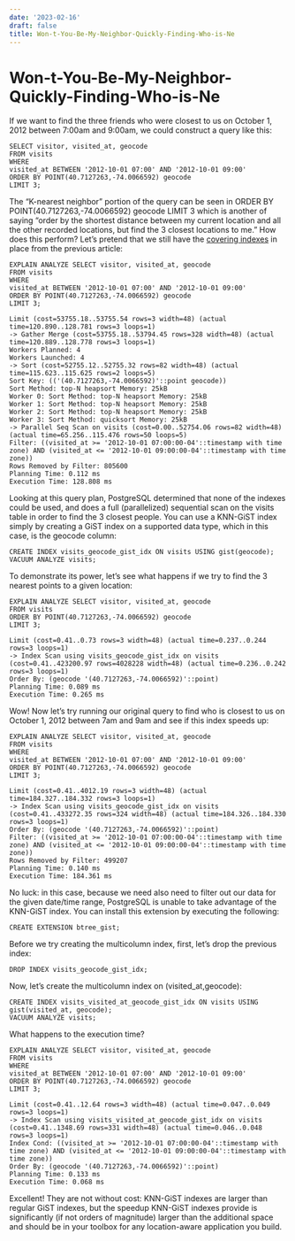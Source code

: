 ```yaml
---
date: '2023-02-16'
draft: false
title: Won-t-You-Be-My-Neighbor-Quickly-Finding-Who-is-Ne
---
```


# Won-t-You-Be-My-Neighbor-Quickly-Finding-Who-is-Ne

If we want to find the three friends who were closest to us on October 1, 2012 between 7:00am and 9:00am, we could construct a query like this:
```
SELECT visitor, visited_at, geocode
FROM visits
WHERE
visited_at BETWEEN '2012-10-01 07:00' AND '2012-10-01 09:00'
ORDER BY POINT(40.7127263,-74.0066592) geocode
LIMIT 3;
```
The “K-nearest neighbor” portion of the query can be seen in ORDER BY POINT(40.7127263,-74.0066592) geocode LIMIT 3 which is another of saying “order by the shortest distance between my current location and all the other recorded locations, but find the 3 closest locations to me.”
How does this perform?
Let’s pretend that we still have the [covering indexes](https://info.crunchydata.com/blog/why-covering-indexes-are-incredibly-helpful) in place from the previous article:
```
EXPLAIN ANALYZE SELECT visitor, visited_at, geocode
FROM visits
WHERE
visited_at BETWEEN '2012-10-01 07:00' AND '2012-10-01 09:00'
ORDER BY POINT(40.7127263,-74.0066592) geocode
LIMIT 3;
```
```
Limit (cost=53755.18..53755.54 rows=3 width=48) (actual time=120.890..128.781 rows=3 loops=1)
-> Gather Merge (cost=53755.18..53794.45 rows=328 width=48) (actual time=120.889..128.778 rows=3 loops=1)
Workers Planned: 4
Workers Launched: 4
-> Sort (cost=52755.12..52755.32 rows=82 width=48) (actual time=115.623..115.625 rows=2 loops=5)
Sort Key: (('(40.7127263,-74.0066592)'::point geocode))
Sort Method: top-N heapsort Memory: 25kB
Worker 0: Sort Method: top-N heapsort Memory: 25kB
Worker 1: Sort Method: top-N heapsort Memory: 25kB
Worker 2: Sort Method: top-N heapsort Memory: 25kB
Worker 3: Sort Method: quicksort Memory: 25kB
-> Parallel Seq Scan on visits (cost=0.00..52754.06 rows=82 width=48) (actual time=65.256..115.476 rows=50 loops=5)
Filter: ((visited_at >= '2012-10-01 07:00:00-04'::timestamp with time zone) AND (visited_at <= '2012-10-01 09:00:00-04'::timestamp with time zone))
Rows Removed by Filter: 805600
Planning Time: 0.112 ms
Execution Time: 128.808 ms
```
Looking at this query plan, PostgreSQL determined that none of the indexes could be used, and does a full (parallelized) sequential scan on the visits table in order to find the 3 closest people.
You can use a KNN-GiST index simply by creating a GiST index on a supported data type, which in this case, is the geocode column:
```
CREATE INDEX visits_geocode_gist_idx ON visits USING gist(geocode);
VACUUM ANALYZE visits;
```
To demonstrate its power, let’s see what happens if we try to find the 3 nearest points to a given location:
```
EXPLAIN ANALYZE SELECT visitor, visited_at, geocode
FROM visits
ORDER BY POINT(40.7127263,-74.0066592) geocode
LIMIT 3;
```
```
Limit (cost=0.41..0.73 rows=3 width=48) (actual time=0.237..0.244 rows=3 loops=1)
-> Index Scan using visits_geocode_gist_idx on visits (cost=0.41..423200.97 rows=4028228 width=48) (actual time=0.236..0.242 rows=3 loops=1)
Order By: (geocode '(40.7127263,-74.0066592)'::point)
Planning Time: 0.089 ms
Execution Time: 0.265 ms
```
Wow!
Now let’s try running our original query to find who is closest to us on October 1, 2012 between 7am and 9am and see if this index speeds up:
```
EXPLAIN ANALYZE SELECT visitor, visited_at, geocode
FROM visits
WHERE
visited_at BETWEEN '2012-10-01 07:00' AND '2012-10-01 09:00'
ORDER BY POINT(40.7127263,-74.0066592) geocode
LIMIT 3;
```
```
Limit (cost=0.41..4012.19 rows=3 width=48) (actual time=184.327..184.332 rows=3 loops=1)
-> Index Scan using visits_geocode_gist_idx on visits (cost=0.41..433272.35 rows=324 width=48) (actual time=184.326..184.330 rows=3 loops=1)
Order By: (geocode '(40.7127263,-74.0066592)'::point)
Filter: ((visited_at >= '2012-10-01 07:00:00-04'::timestamp with time zone) AND (visited_at <= '2012-10-01 09:00:00-04'::timestamp with time zone))
Rows Removed by Filter: 499207
Planning Time: 0.140 ms
Execution Time: 184.361 ms
```
No luck: in this case, because we need also need to filter out our data for the given date/time range, PostgreSQL is unable to take advantage of the KNN-GiST index.
You can install this extension by executing the following:
```
CREATE EXTENSION btree_gist;
```
Before we try creating the multicolumn index, first, let’s drop the previous index:
```
DROP INDEX visits_geocode_gist_idx;
```
Now, let’s create the multicolumn index on (visited_at,geocode):
```
CREATE INDEX visits_visited_at_geocode_gist_idx ON visits USING gist(visited_at, geocode);
VACUUM ANALYZE visits;
```
What happens to the execution time?
```
EXPLAIN ANALYZE SELECT visitor, visited_at, geocode
FROM visits
WHERE
visited_at BETWEEN '2012-10-01 07:00' AND '2012-10-01 09:00'
ORDER BY POINT(40.7127263,-74.0066592) geocode
LIMIT 3;
```
```
Limit (cost=0.41..12.64 rows=3 width=48) (actual time=0.047..0.049 rows=3 loops=1)
-> Index Scan using visits_visited_at_geocode_gist_idx on visits (cost=0.41..1348.69 rows=331 width=48) (actual time=0.046..0.048 rows=3 loops=1)
Index Cond: ((visited_at >= '2012-10-01 07:00:00-04'::timestamp with time zone) AND (visited_at <= '2012-10-01 09:00:00-04'::timestamp with time zone))
Order By: (geocode '(40.7127263,-74.0066592)'::point)
Planning Time: 0.133 ms
Execution Time: 0.068 ms
```
Excellent!
They are not without cost: KNN-GiST indexes are larger than regular GiST indexes, but the speedup KNN-GiST indexes provide is significantly (if not orders of magnitude) larger than the additional space and should be in your toolbox for any location-aware application you build.
